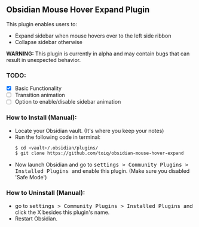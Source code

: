 ## Obsidian Mouse Hover Expand Plugin

This plugin enables users to:

- Expand sidebar when mouse hovers over to the left side ribbon
- Collapse sidebar otherwise

**WARNING:** This plugin is currently in alpha and may contain bugs that can result in unexpected behavior.

### TODO:

- [x] Basic Functionality
- [ ] Transition animation
- [ ] Option to enable/disable sidebar animation

### How to Install (Manual):

- Locate your Obsidian vault. (It's where you keep your notes)
- Run the following code in terminal:
  ```bash
  $ cd <vault>/.obsidian/plugins/
  $ git clone https://github.com/toiq/obsidian-mouse-hover-expand
  ```
- Now launch Obsidian and go to <kbd>settings > Community Plugins > Installed Plugins </kbd> and enable this plugin. (Make sure you disabled 'Safe Mode')

### How to Uninstall (Manual):

- go to <kbd>settings > Community Plugins > Installed Plugins </kbd> and click the X besides this plugin's name.
- Restart Obsidian.

